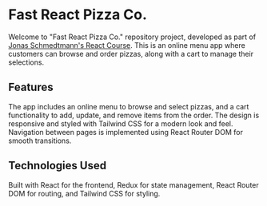 # Fast React Pizza Co.

Welcome to  "Fast React Pizza Co." repository project, developed as part of [Jonas Schmedtmann's React Course](https://www.udemy.com/course/the-ultimate-react-course/). This is an online menu app where customers can browse and order pizzas, along with a cart to manage their selections.

## Features

The app includes an online menu to browse and select pizzas, and a cart functionality to add, update, and remove items from the order. The design is responsive and styled with Tailwind CSS for a modern look and feel. Navigation between pages is implemented using React Router DOM for smooth transitions.

## Technologies Used


Built with React for the frontend, Redux for state management, React Router DOM for routing, and Tailwind CSS for styling.

